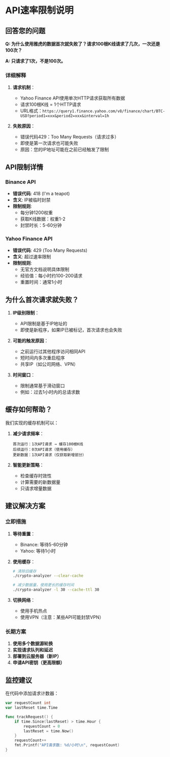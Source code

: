 # API速率限制说明

## 回答您的问题

**Q: 为什么使用雅虎的数据首次就失败了？请求100根K线请求了几次，一次还是100次？**

**A: 只请求了1次，不是100次。**

### 详细解释

1. **请求机制**：
   - Yahoo Finance API使用单次HTTP请求获取所有数据
   - 请求100根K线 = 1个HTTP请求
   - URL格式：`https://query1.finance.yahoo.com/v8/finance/chart/BTC-USD?period1=xxx&period2=xxx&interval=1h`

2. **失败原因**：
   - 错误代码429：Too Many Requests（请求过多）
   - 即使是第一次请求也可能失败
   - 原因：您的IP地址可能在之前已经触发了限制

## API限制详情

### Binance API
- **错误代码**: 418 (I'm a teapot) 
- **含义**: IP被临时封禁
- **限制规则**:
  - 每分钟1200权重
  - 获取K线数据：权重1-2
  - 封禁时长：5-60分钟

### Yahoo Finance API
- **错误代码**: 429 (Too Many Requests)
- **含义**: 超过速率限制
- **限制规则**:
  - 无官方文档说明具体限制
  - 经验值：每小时约100-200请求
  - 重置时间：通常1小时

## 为什么首次请求就失败？

1. **IP级别限制**：
   - API限制是基于IP地址的
   - 即使是新程序，如果IP已被标记，首次请求也会失败

2. **可能的触发原因**：
   - 之前运行过其他程序访问相同API
   - 短时间内多次重启程序
   - 共享IP（如公司网络、VPN）

3. **时间窗口**：
   - 限制通常基于滑动窗口
   - 例如：过去1小时内的总请求数

## 缓存如何帮助？

我们实现的缓存机制可以：

1. **减少请求频率**：
   ```
   首次运行：1次API请求 → 缓存100根K线
   后续运行：0次API请求（使用缓存）
   更新数据：1次API请求（仅获取新增部分）
   ```

2. **智能更新策略**：
   - 检查缓存时效性
   - 计算需要的新数据量
   - 只请求增量数据

## 建议解决方案

### 立即措施
1. **等待重置**：
   - Binance: 等待5-60分钟
   - Yahoo: 等待1小时

2. **使用缓存**：
   ```bash
   # 清除旧缓存
   ./crypto-analyzer --clear-cache
   
   # 减少数据量，使用更长的缓存时间
   ./crypto-analyzer -l 30 --cache-ttl 30
   ```

3. **切换网络**：
   - 使用手机热点
   - 使用VPN（注意：某些API可能封禁VPN）

### 长期方案
1. **使用多个数据源轮换**
2. **实现请求队列和延迟**
3. **部署到云服务器（新IP）**
4. **申请API密钥（更高限额）**

## 监控建议

在代码中添加请求计数器：
```go
var requestCount int
var lastReset time.Time

func trackRequest() {
    if time.Since(lastReset) > time.Hour {
        requestCount = 0
        lastReset = time.Now()
    }
    requestCount++
    fmt.Printf("API请求数: %d/小时\n", requestCount)
}
```